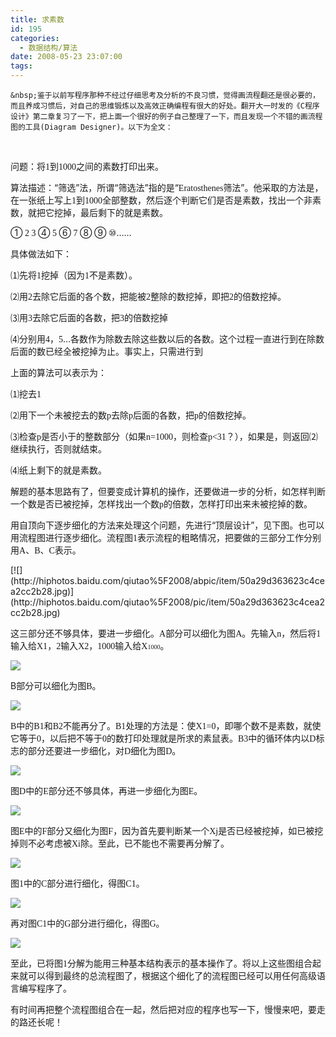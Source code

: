 ```yaml
---
title: 求素数
id: 195
categories:
  - 数据结构/算法
date: 2008-05-23 23:07:00
tags:
---
```


    &nbsp;鉴于以前写程序那种不经过仔细思考及分析的不良习惯，觉得画流程翻还是很必要的，而且养成习惯后，对自己的思维锻炼以及高效正确编程有很大的好处。翻开大一时发的《C程序设计》第二章复习了一下，把上面一个很好的例子自己整理了一下，而且发现一个不错的画流程图的工具(Diagram Designer)。以下为全文：

&nbsp;&nbsp;&nbsp;&nbsp;&nbsp;&nbsp;

<SPAN>问题：将</SPAN><SPAN><FONT face="Times New Roman">1</FONT></SPAN><SPAN>到</SPAN><SPAN><FONT face="Times New Roman">1000</FONT></SPAN><SPAN>之间的素数打印出来。</SPAN>

<SPAN>算法描述：“筛选”法，所谓“筛选法”指的是“</SPAN><SPAN><FONT face="Times New Roman">Eratosthenes</FONT></SPAN><SPAN>筛法”。他采取的方法是，在一张纸上写上</SPAN><SPAN><FONT face="Times New Roman">1</FONT></SPAN><SPAN>到</SPAN><SPAN><FONT face="Times New Roman">1000</FONT></SPAN><SPAN>全部整数，然后逐个判断它们是否是素数，找出一个非素数，就把它挖掉，最后剩下的就是素数。</SPAN>

<SPAN style="mso-ascii-: yes">①</SPAN><SPAN><FONT face="Times New Roman"> 2 3 </FONT></SPAN><SPAN style="mso-ascii-: yes">④</SPAN><SPAN><FONT face="Times New Roman"> 5 </FONT></SPAN><SPAN style="mso-ascii-: yes">⑥</SPAN><SPAN><FONT face="Times New Roman"> 7 </FONT></SPAN><SPAN style="mso-ascii-: yes">⑧</SPAN><SPAN><FONT face="Times New Roman"> </FONT></SPAN><SPAN style="mso-ascii-: yes">⑨</SPAN><SPAN><FONT face="Times New Roman"> </FONT></SPAN><SPAN style="mso-ascii-: yes">⑩</SPAN><SPAN>……</SPAN><FONT face="Times New Roman"> </FONT>

<SPAN>具体做法如下：</SPAN>

<SPAN style="mso-ascii-: yes">⑴</SPAN><SPAN>先将</SPAN><SPAN><FONT face="Times New Roman">1</FONT></SPAN><SPAN>挖掉（因为</SPAN><SPAN><FONT face="Times New Roman">1</FONT></SPAN><SPAN>不是素数）。</SPAN>

<SPAN style="mso-ascii-: yes">⑵</SPAN><SPAN>用</SPAN><SPAN><FONT face="Times New Roman">2</FONT></SPAN><SPAN>去除它后面的各个数，把能被</SPAN><SPAN><FONT face="Times New Roman">2</FONT></SPAN><SPAN>整除的数挖掉，即把</SPAN><SPAN><FONT face="Times New Roman">2</FONT></SPAN><SPAN>的倍数挖掉。</SPAN>

<SPAN style="mso-ascii-: yes">⑶</SPAN><SPAN>用</SPAN><SPAN><FONT face="Times New Roman">3</FONT></SPAN><SPAN>去除它后面的各数，把</SPAN><SPAN><FONT face="Times New Roman">3</FONT></SPAN><SPAN>的倍数挖掉</SPAN>

<SPAN style="mso-ascii-: yes">⑷</SPAN><SPAN>分别用</SPAN><SPAN><FONT face="Times New Roman">4</FONT></SPAN><SPAN>，</SPAN><SPAN><FONT face="Times New Roman">5</FONT></SPAN><SPAN>…各数作为除数去除这些数以后的各数。这个过程一直进行到在除数后面的数已经全被挖掉为止。事实上，只需进行到</SPAN>

<SPAN>上面的算法可以表示为：</SPAN>

<SPAN style="mso-ascii-: yes">⑴</SPAN><SPAN>挖去</SPAN><SPAN><FONT face="Times New Roman">1</FONT></SPAN>

<SPAN style="mso-ascii-: yes">⑵</SPAN><SPAN>用下一个未被挖去的数</SPAN><SPAN><FONT face="Times New Roman">p</FONT></SPAN><SPAN>去除</SPAN><SPAN><FONT face="Times New Roman">p</FONT></SPAN><SPAN>后面的各数，把</SPAN><SPAN><FONT face="Times New Roman">p</FONT></SPAN><SPAN>的倍数挖掉。</SPAN>

<SPAN style="mso-ascii-: yes">⑶</SPAN><SPAN>检查</SPAN><SPAN><FONT face="Times New Roman">p</FONT></SPAN><SPAN>是否小于的整数部分（如果</SPAN><SPAN><FONT face="Times New Roman">n=1000</FONT></SPAN><SPAN>，则检查</SPAN><SPAN><FONT face="Times New Roman">p&lt;31</FONT></SPAN><SPAN>？），如果是，则返回</SPAN><SPAN style="mso-ascii-: yes">⑵</SPAN><SPAN>继续执行，否则就结束。</SPAN>

<SPAN style="mso-ascii-: yes">⑷</SPAN><SPAN>纸上剩下的就是素数。</SPAN>

<SPAN>解题的基本思路有了，但要变成计算机的操作，还要做进一步的分析，如怎样判断一个数是否已被挖掉，怎样找出一个数</SPAN><SPAN><FONT face="Times New Roman">p</FONT></SPAN><SPAN>的倍数，怎样打印出来未被挖掉的数。</SPAN>

<SPAN>用自顶向下逐步细化的方法来处理这个问题，先进行“顶层设计”，见下图。也可以用流程图进行逐步细化。流程图</SPAN><SPAN><FONT face="Times New Roman">1</FONT></SPAN><SPAN>表示流程的粗略情况，把要做的三部分工作分别用</SPAN><SPAN><FONT face="Times New Roman">A</FONT></SPAN><SPAN>、</SPAN><SPAN><FONT face="Times New Roman">B</FONT></SPAN><SPAN>、</SPAN><SPAN><FONT face="Times New Roman">C</FONT></SPAN><SPAN>表示。 </SPAN>
<SPAN>
<DIV forimg="1">[![](http://hiphotos.baidu.com/qiutao%5F2008/abpic/item/50a29d363623c4cea2cc2b28.jpg)](http://hiphotos.baidu.com/qiutao%5F2008/pic/item/50a29d363623c4cea2cc2b28.jpg)</DIV></SPAN>

<SPAN>这三部分还不够具体，要进一步细化。</SPAN><SPAN><FONT face="Times New Roman">A</FONT></SPAN><SPAN>部分可以细化为图</SPAN><SPAN><FONT face="Times New Roman">A</FONT></SPAN><SPAN>。先输入</SPAN><SPAN><FONT face="Times New Roman">n</FONT></SPAN><SPAN>，然后将</SPAN><SPAN><FONT face="Times New Roman">1</FONT></SPAN><SPAN>输入给</SPAN><SPAN><FONT face="Times New Roman">X1</FONT></SPAN><SPAN>，</SPAN><SPAN><FONT face="Times New Roman">2</FONT></SPAN><SPAN>输入</SPAN><SPAN><FONT face="Times New Roman">X2</FONT></SPAN><SPAN>，</SPAN><SPAN><FONT face="Times New Roman">1000</FONT></SPAN><SPAN>输入给</SPAN><FONT face="Times New Roman"><SPAN>X</SPAN><SPAN style="FONT-SIZE: 7.5pt">1000</SPAN></FONT><SPAN style="mso-ascii-: 10.5pt">。</SPAN>

<SPAN style="mso-bidi-font-size: 10.5pt">[![](http://hiphotos.baidu.com/qiutao%5F2008/abpic/item/5bb5041bf679f1c6ac6e7529.jpg)](http://hiphotos.baidu.com/qiutao%5F2008/pic/item/5bb5041bf679f1c6ac6e7529.jpg)</SPAN>

<SPAN style="mso-ascii-: 10.5pt">B部分可以细化为图</SPAN><SPAN style="mso-bidi-font-size: 10.5pt"><FONT face="Times New Roman">B</FONT></SPAN><SPAN style="mso-ascii-: 10.5pt">。</SPAN>

<SPAN style="mso-bidi-font-size: 10.5pt">[![](http://hiphotos.baidu.com/qiutao%5F2008/abpic/item/735064fb189887314e4aea2a.jpg)](http://hiphotos.baidu.com/qiutao%5F2008/pic/item/735064fb189887314e4aea2a.jpg)</SPAN>

<SPAN style="mso-bidi-font-size: 10.5pt"><FONT face="Times New Roman">B</FONT></SPAN><SPAN style="mso-ascii-: 10.5pt">中的</SPAN><SPAN style="mso-bidi-font-size: 10.5pt"><FONT face="Times New Roman">B1</FONT></SPAN><SPAN style="mso-ascii-: 10.5pt">和</SPAN><SPAN style="mso-bidi-font-size: 10.5pt"><FONT face="Times New Roman">B2</FONT></SPAN><SPAN style="mso-ascii-: 10.5pt">不能再分了。</SPAN><SPAN style="mso-bidi-font-size: 10.5pt"><FONT face="Times New Roman">B1</FONT></SPAN><SPAN style="mso-ascii-: 10.5pt">处理的方法是：使</SPAN><SPAN style="mso-bidi-font-size: 10.5pt"><FONT face="Times New Roman">X1=0</FONT></SPAN><SPAN style="mso-ascii-: 10.5pt">，即哪个数不是素数，就使它等于</SPAN><SPAN style="mso-bidi-font-size: 10.5pt"><FONT face="Times New Roman">0</FONT></SPAN><SPAN style="mso-ascii-: 10.5pt">，以后把不等于</SPAN><SPAN style="mso-bidi-font-size: 10.5pt"><FONT face="Times New Roman">0</FONT></SPAN><SPAN style="mso-ascii-: 10.5pt">的数打印处理就是所求的素鼠表。</SPAN><SPAN style="mso-bidi-font-size: 10.5pt"><FONT face="Times New Roman">B3</FONT></SPAN><SPAN style="mso-ascii-: 10.5pt">中的循环体内以</SPAN><SPAN style="mso-bidi-font-size: 10.5pt"><FONT face="Times New Roman">D</FONT></SPAN><SPAN style="mso-ascii-: 10.5pt">标志的部分还要进一步细化，对</SPAN><SPAN style="mso-bidi-font-size: 10.5pt"><FONT face="Times New Roman">D</FONT></SPAN><SPAN style="mso-ascii-: 10.5pt">细化为图</SPAN><SPAN style="mso-bidi-font-size: 10.5pt"><FONT face="Times New Roman">D</FONT></SPAN><SPAN style="mso-ascii-: 10.5pt">。</SPAN>

<SPAN style="mso-bidi-font-size: 10.5pt">[![](http://hiphotos.baidu.com/qiutao%5F2008/abpic/item/74cd06160bb4410b962b432b.jpg)](http://hiphotos.baidu.com/qiutao%5F2008/pic/item/74cd06160bb4410b962b432b.jpg)</SPAN>

<DIV forimg="1"></DIV>

图<SPAN style="mso-bidi-font-size: 10.5pt"><FONT face="Times New Roman">D</FONT></SPAN><SPAN style="mso-ascii-: 10.5pt">中的</SPAN><SPAN style="mso-bidi-font-size: 10.5pt"><FONT face="Times New Roman">E</FONT></SPAN><SPAN style="mso-ascii-: 10.5pt">部分还不够具体，再进一步细化为图</SPAN><SPAN style="mso-bidi-font-size: 10.5pt"><FONT face="Times New Roman">E</FONT></SPAN><SPAN style="mso-ascii-: 10.5pt">。</SPAN>

<SPAN style="mso-ascii-: 10.5pt">[![](http://hiphotos.baidu.com/qiutao%5F2008/abpic/item/e957c817ac1353124b90a735.jpg)](http://hiphotos.baidu.com/qiutao%5F2008/pic/item/e957c817ac1353124b90a735.jpg)</SPAN>

<SPAN style="mso-ascii-: 10.5pt">图</SPAN><SPAN style="mso-bidi-font-size: 10.5pt"><FONT face="Times New Roman">E</FONT></SPAN><SPAN style="mso-ascii-: 10.5pt">中的</SPAN><SPAN style="mso-bidi-font-size: 10.5pt"><FONT face="Times New Roman">F</FONT></SPAN><SPAN style="mso-ascii-: 10.5pt">部分又细化为图</SPAN><SPAN style="mso-bidi-font-size: 10.5pt"><FONT face="Times New Roman">F</FONT></SPAN><SPAN style="mso-ascii-: 10.5pt">，因为首先要判断某一个</SPAN><SPAN style="mso-bidi-font-size: 10.5pt"><FONT face="Times New Roman">Xj</FONT></SPAN><SPAN style="mso-ascii-: 10.5pt">是否已经被挖掉，如已被挖掉则不必考虑被</SPAN><SPAN style="mso-bidi-font-size: 10.5pt"><FONT face="Times New Roman">Xi</FONT></SPAN><SPAN style="mso-ascii-: 10.5pt">除。至此，已不能也不需要再分解了。</SPAN>

<SPAN style="mso-bidi-font-size: 10.5pt"><SPAN style="mso-ascii-: 10.5pt">[![](http://hiphotos.baidu.com/qiutao%5F2008/abpic/item/db517951464f5e9c8d543035.jpg)](http://hiphotos.baidu.com/qiutao%5F2008/pic/item/db517951464f5e9c8d543035.jpg)</SPAN></SPAN>

<SPAN style="mso-bidi-font-size: 10.5pt"><FONT face="Times New Roman">图1</FONT></SPAN><SPAN style="mso-ascii-: 10.5pt">中的</SPAN><SPAN style="mso-bidi-font-size: 10.5pt"><FONT face="Times New Roman">C</FONT></SPAN><SPAN style="mso-ascii-: 10.5pt">部分进行细化，得图</SPAN><SPAN style="mso-bidi-font-size: 10.5pt"><FONT face="Times New Roman">C1</FONT></SPAN><SPAN style="mso-ascii-: 10.5pt">。</SPAN>

<SPAN style="mso-bidi-font-size: 10.5pt">[![](http://hiphotos.baidu.com/qiutao%5F2008/abpic/item/2742ef0180aa521d7aec2c31.jpg)](http://hiphotos.baidu.com/qiutao%5F2008/pic/item/2742ef0180aa521d7aec2c31.jpg)</SPAN>

<DIV forimg="1"></DIV>

再对图<SPAN style="mso-bidi-font-size: 10.5pt"><FONT face="Times New Roman">C1</FONT></SPAN><SPAN style="mso-ascii-: 10.5pt">中的</SPAN><SPAN style="mso-bidi-font-size: 10.5pt"><FONT face="Times New Roman">G</FONT></SPAN><SPAN style="mso-ascii-: 10.5pt">部分进行细化，得图</SPAN><SPAN style="mso-bidi-font-size: 10.5pt"><FONT face="Times New Roman">G</FONT></SPAN><SPAN style="mso-ascii-: 10.5pt">。</SPAN>

<SPAN style="mso-bidi-font-size: 10.5pt">[![](http://hiphotos.baidu.com/qiutao%5F2008/abpic/item/2cd0d4083c67e0c263d98637.jpg)](http://hiphotos.baidu.com/qiutao%5F2008/pic/item/2cd0d4083c67e0c263d98637.jpg)</SPAN>

<SPAN style="mso-ascii-: 10.5pt">至此，已将图</SPAN><SPAN style="mso-bidi-font-size: 10.5pt"><FONT face="Times New Roman">1</FONT></SPAN><SPAN style="mso-ascii-: 10.5pt">分解为能用三种基本结构表示的基本操作了。将以上这些图组合起来就可以得到最终的总流程图了，根据这个细化了的流程图已经可以用任何高级语言编写程序了。</SPAN>

有时间再把整个流程图组合在一起，然后把对应的程序也写一下，慢慢来吧，要走的路还长呢！&nbsp;&nbsp;&nbsp;

</div>